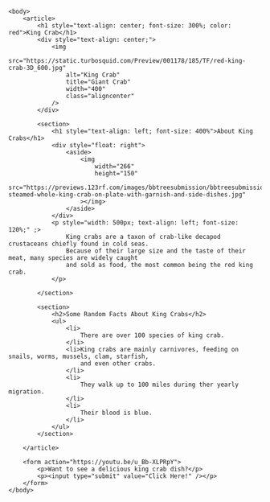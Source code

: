 <!DOCTYPE html>
<html>
    <head>
        <title>King Crab</title>
    </head>

    <body>
        <article>
            <h1 style="text-align: center; font-size: 300%; color: red">King Crab</h1>
            <div style="text-align: center;">
                <img
                    src="https://static.turbosquid.com/Preview/001178/185/TF/red-king-crab-3D_600.jpg"
                    alt="King Crab"
                    title="Giant Crab"
                    width="400"
                    class="aligncenter"
                />
            </div>

            <section>
                <h1 style="text-align: left; font-size: 400%">About King Crabs</h1>
                <div style="float: right">
                    <aside>
                        <img
                            width="266"
                            height="150"
                            src="https://previews.123rf.com/images/bbtreesubmission/bbtreesubmission1809/bbtreesubmission180905518/107930340-steamed-whole-king-crab-on-plate-with-garnish-and-side-dishes.jpg"
                        ></img>
                    </aside>
                </div>
                <p style="width: 500px; text-align: left; font-size: 120%;" ;>
                    King crabs are a taxon of crab-like decapod crustaceans chiefly found in cold seas. 
                    Because of their large size and the taste of their meat, many species are widely caught 
                    and sold as food, the most common being the red king crab.
                </p>

            </section>

            <section>
                <h2>Some Random Facts About King Crabs</h2>
                <ul>
                    <li>
                        There are over 100 species of king crab.
                    </li>
                    <li>King crabs are mainly carnivores, feeding on snails, worms, mussels, clam, starfish,
                        and even other crabs.
                    </li>
                    <li>
                        They walk up to 100 miles during ther yearly migration.
                    </li>
                    <li>
                        Their blood is blue.
                    </li>
                </ul>
            </section>

        </article>

        <form action="https://youtu.be/u_Bb-XLPRpY">
            <p>Want to see a delicious king crab dish?</p>
            <p><input type="submit" value="Click Here!" /></p>
        </form>
    </body>
</html>
